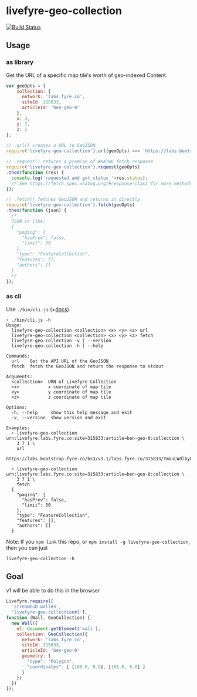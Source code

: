 # livefyre-geo-collection

[![Build Status](https://travis-ci.org/gobengo/livefyre-geo-collection.svg?branch=master)](https://travis-ci.org/Livefyre/livefyre-geo-collection)

## Usage

### as library

Get the URL of a specific map tile's worth of geo-indexed Content.

```javascript
var geoOpts = {
    collection: {
      network: 'labs.fyre.co',
      siteId: 315833,
      articleId: 'ben-geo-0'
    },
    x: 3,
    y: 7,
    z: 1
};

// .url() creates a URL to GeoJSON
require('livefyre-geo-collection').url(geoOpts) === 'https://labs.bootstrap.fyre.co/bs3/v3.1/labs.fyre.co/315833/YmVuLWdlby0w/geojson/3/7/1.json';

// .request() returns a promise of WHATWG fetch response
require('livefyre-geo-collection').request(geoOpts)
.then(function (res) {
  console.log('requested and got status '+res.status);
  // See https://fetch.spec.whatwg.org/#response-class for more methods
});

// .fetch() fetches GeoJSON and returns it directly
require('livefyre-geo-collection').fetch(geoOpts)
.then(function (json) {
  /*
  JSON is like:
  {
    "paging": {
      "hasPrev": false,
      "limit": 50
    },
    "type": "FeatureCollection",
    "features": [],
    "authors": []
  }
  */
});
```

### as cli

Use `./bin/cli.js` (+[docs](./bin/doc.txt)).

```
⚡ ./bin/cli.js -h
Usage:
  livefyre-geo-collection <collection> <x> <y> <z> url
  livefyre-geo-collection <collection> <x> <y> <z> fetch
  livefyre-geo-collection -v | --version
  livefyre-geo-collection -h | --help

Commands:
  url    Get the API URL of the GeoJSON
  fetch  fetch the GeoJSON and return the response to stdout

Arguments:
  <collection>  URN of Livefyre Collection
  <x>           x coordinate of map tile
  <y>           y coordinate of map tile
  <z>           z coordinate of map tile

Options:
  -h, --help     show this help message and exit
  -v, --version  show version and exit

Examples:
  ⚡ livefyre-geo-collection urn:livefyre:labs.fyre.co:site=315833:article=ben-geo-0:collection \
    3 7 1 \
    url
  https://labs.bootstrap.fyre.co/bs3/v3.1/labs.fyre.co/315833/YmVuLWdlby0w/geojson/3/7/1.json

  ⚡ livefyre-geo-collection urn:livefyre:labs.fyre.co:site=315833:article=ben-geo-0:collection \
    3 7 1 \
    fetch    
  {
    "paging": {
      "hasPrev": false,
      "limit": 50
    },
    "type": "FeatureCollection",
    "features": [],
    "authors": []
  }
```

Note: If you `npm link` this repo, or `npm install -g livefyre-geo-collection`, then you can just

```
livefyre-geo-collection -h
```

## Goal

v1 will be able to do this in the browser

```javascript
Livefyre.require([
  'streamhub-wall#3',
  'livefyre-geo-collection#1'],
function (Wall, GeoCollection) {
  new Wall({
    el: document.getElement('wall'),
    collection: GeoCollection({
      network: 'labs.fyre.co',
      siteId: 315833,
      articleId: 'ben-geo-0'
      geometry: {
        "type": "Polygon",
        "coordinates": [ [100.0, 0.0], [101.0, 0.0] ]
      }
    })
  })
});
```
